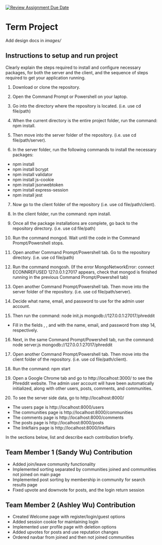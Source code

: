 [![Review Assignment Due Date](https://classroom.github.com/assets/deadline-readme-button-22041afd0340ce965d47ae6ef1cefeee28c7c493a6346c4f15d667ab976d596c.svg)](https://classroom.github.com/a/MVUO33FO)
# Term Project

Add design docs in *images/*

## Instructions to setup and run project
Clearly explain the steps required to install and configure necessary packages, for both the server and the client, and the sequence of steps required to get your application running.

1) Download or clone the repository.

2) Open the Command Prompt or Powershell on your laptop.

3) Go into the directory where the repository is located. (i.e. use cd file/path)

4) When the current directory is the entire project folder, run the command: npm install.

5) Then move into the server folder of the repository. (i.e. use cd file/path/server).

6) In the server folder, run the following commands to install the necessary packages:
- npm install
- npm install bcrypt
- npm install validator
- npm install js-cookie
- npm install jsonwebtoken
- npm install express-session
- npm install jest

7) Now go to the client folder of the repository (i.e. use cd file/path/client).

8) In the client folder, run the command: npm install.

9) Once all the package installations are complete, go back to the repository directory. (i.e. use cd file/path)

10) Run the command mongod. Wait until the code in the Command Prompt/Powershell stops.

11) Open another Command Prompt/Powershell tab. Go to the repository directory. (i.e. use cd file/path)

12) Run the command mongosh. (If the error MongoNetworkError: connect ECONNREFUSED 127.0.0.1:27017 appears, check that mongod is finished running in the previous Command Prompt/Powershell tab)

13) Open another Command Prompt/Powershell tab. Then move into the server folder of the repository. (i.e. use cd file/path/server).

14) Decide what name, email, and password to use for the admin user account. 

15) Then run the command: node init.js mongodb://127.0.0.1:27017/phreddit <admin-name> <admin-email> <admin password>
- Fill in the fields <admin-name>, <admin-email>, and <admin password> with the name, email, and password from step 14, respectively.

16) Next, in the same Command Prompt/Powershell tab, run the command: node server.js mongodb://127.0.0.1:27017/phreddit

17) Open another Command Prompt/Powershell tab. Then move into the client folder of the repository. (i.e. use cd file/path/client).

18) Run the command: npm start

19) Open a Google Chrome tab and go to http://localhost:3000/ to see the Phreddit website. The admin user account will have been automatically initialized, along with other users, posts, comments, and communities.

20) To see the server side data, go to http://localhost:8000/
- The users page is http://localhost:8000/users
- The communities page is http://localhost:8000/communities
- The comments page is http://localhost:8000/comments
- The posts page is http://localhost:8000/posts
- The linkflairs page is http://localhost:8000/linkflairs


In the sections below, list and describe each contribution briefly.

## Team Member 1 (Sandy Wu) Contribution
- Added join/leave community functionality
- Implemented sorting separated by communities joined and communities not joined on main page
- Implemented post sorting by membership in community for search results page
- Fixed upvote and downvote for posts, and the login return session

## Team Member 2 (Ashley Wu) Contribution
- Created Welcome page with register/login/guest options
- Added session cookie for maintaining login
- Implemented user profile page with deletion options
- Added upvotes for posts and use reputation changes
- Ordered navbar from joined and then not joined communities

